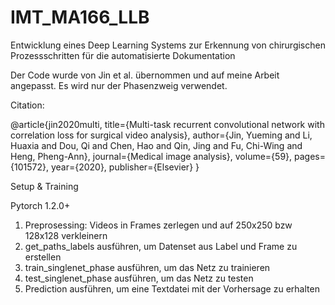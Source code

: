 # IMT_MA166_LLB
Entwicklung eines Deep Learning Systems zur Erkennung von chirurgischen Prozessschritten für die automatisierte Dokumentation

Der Code wurde von Jin et al. übernommen und auf meine Arbeit angepasst. Es wird nur der Phasenzweig verwendet. 

Citation:

@article{jin2020multi,
  title={Multi-task recurrent convolutional network with correlation loss for surgical video analysis},
  author={Jin, Yueming and Li, Huaxia and Dou, Qi and Chen, Hao and Qin, Jing and Fu, Chi-Wing and Heng, Pheng-Ann},
  journal={Medical image analysis},
  volume={59},
  pages={101572},
  year={2020},
  publisher={Elsevier}
}



Setup & Training

Pytorch 1.2.0+

1. Preprosessing: Videos in Frames zerlegen und auf 250x250 bzw 128x128 verkleinern
2. get_paths_labels ausführen, um Datenset aus Label und Frame zu erstellen
3. train_singlenet_phase ausführen, um das Netz zu trainieren
4. test_singlenet_phase ausführen, um das Netz zu testen
5. Prediction ausführen, um eine Textdatei mit der Vorhersage zu erhalten
